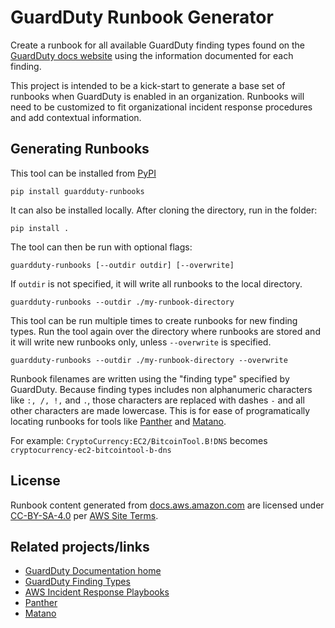 # GuardDuty Runbook Generator

Create a runbook for all available GuardDuty finding types found on the [GuardDuty docs website](https://docs.aws.amazon.com/guardduty/latest/ug/guardduty_finding-types-active.html) using the information documented for each finding.

This project is intended to be a kick-start to generate a base set of runbooks when GuardDuty is enabled in an organization. Runbooks will need to be customized to fit organizational incident response procedures and add contextual information.

## Generating Runbooks

This tool can be installed from [PyPI](https://pypi.org/)

```
pip install guardduty-runbooks
```

It can also be installed locally. After cloning the directory, run in the folder:

```
pip install .
```

The tool can then be run with optional flags:
```
guardduty-runbooks [--outdir outdir] [--overwrite]
```
If `outdir` is not specified, it will write all runbooks to the local directory.
```
guardduty-runbooks --outdir ./my-runbook-directory
```
This tool can be run multiple times to create runbooks for new finding types. Run the tool again over the directory where runbooks are stored and it will write new runbooks only, unless `--overwrite` is specified.
```
guardduty-runbooks --outdir ./my-runbook-directory --overwrite
```

Runbook filenames are written using the "finding type" specified by GuardDuty. Because finding types includes non alphanumeric characters like `:, /, !,` and `.`, those characters are replaced with dashes `-` and all other characters are made lowercase. This is for ease of programatically locating runbooks for tools like [Panther](https://panther.com/) and [Matano](https://www.matano.dev/).

For example:
`CryptoCurrency:EC2/BitcoinTool.B!DNS` becomes `cryptocurrency-ec2-bitcointool-b-dns`

## License
Runbook content generated from [docs.aws.amazon.com](docs.aws.amazon.com) are licensed under [CC-BY-SA-4.0](https://creativecommons.org/licenses/by-sa/4.0/) per [AWS Site Terms](https://aws.amazon.com/terms/).

## Related projects/links
* [GuardDuty Documentation home](https://docs.aws.amazon.com/guardduty/latest/ug/what-is-guardduty.html)
* [GuardDuty Finding Types](https://docs.aws.amazon.com/guardduty/latest/ug/guardduty_finding-types-active.html)
* [AWS Incident Response Playbooks](https://github.com/aws-samples/aws-incident-response-playbooks)
* [Panther](https://panther.com/)
* [Matano](https://www.matano.dev/)

